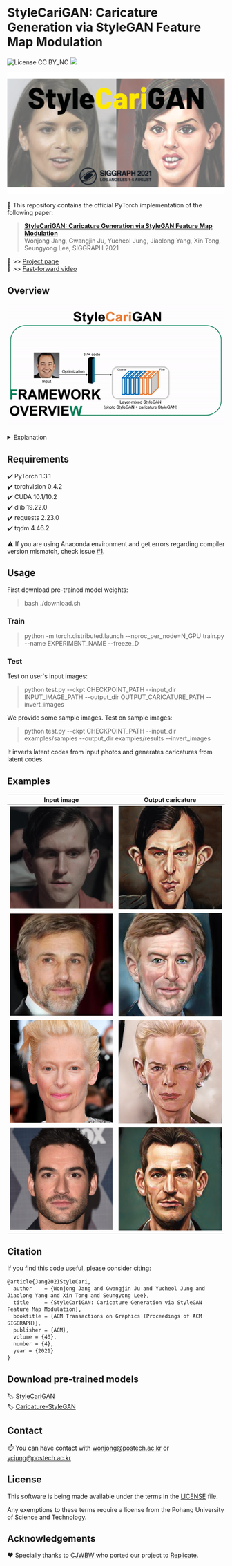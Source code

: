 # StyleCariGAN: Caricature Generation via StyleGAN Feature Map Modulation
![License CC BY_NC](https://img.shields.io/badge/license-GNU_AGPv3-blue.svg?style=plastic) <a href="https://replicate.ai/wonjongg/stylecarigan"><img src="https://img.shields.io/static/v1?label=Replicate&message=Run it on Replicate&color=blue" height=18></a>

[![teaser](./assets/teaser.png)](https://youtu.be/kpHbGOlI-BU)

📝 This repository contains the official PyTorch implementation of the following paper:

> **[StyleCariGAN: Caricature Generation via StyleGAN Feature Map Modulation](https://arxiv.org/abs/2107.04331)**<br>
> Wonjong Jang, Gwangjin Ju, Yucheol Jung, Jiaolong Yang, Xin Tong, Seungyong Lee, SIGGRAPH 2021

🚀 >> [Project page](https://wonjongg.github.io/StyleCariGAN)  
🚀 >> [Fast-forward video](https://youtu.be/kpHbGOlI-BU)

## Overview

![method](./assets/method.gif)

<details>
<summary>Explanation</summary>
<div markdown="1">
The key component of our method is shape exaggeration blocks that are used for modulating coarse layer feature maps of StyleGAN to produce desirable caricature shape exaggerations.  We first build a layer-mixed StyleGAN for photo-to-caricature style conversion by swapping fine layers of the StyleGAN for photos to the corresponding layers of the StyleGAN trained to generate caricatures. Given an input photo, the layer-mixed model produces detailed color stylization for a caricature but without shape exaggerations. We then append shape exaggeration blocks to the coarse layers of the layer-mixed model and train the blocks to create shape exaggerations while preserving the characteristic appearances of the input.
</div>
</details>

## Requirements
✔️ PyTorch 1.3.1  
✔️ torchvision 0.4.2  
✔️ CUDA 10.1/10.2  
✔️ dlib 19.22.0  
✔️ requests 2.23.0  
✔️ tqdm 4.46.2

⚠️ If you are using Anaconda environment and get errors regarding compiler version mismatch, check issue [#1](/../../issues/1).

## Usage

First download pre-trained model weights:

> bash ./download.sh


### Train

> python -m torch.distributed.launch --nproc_per_node=N_GPU train.py --name EXPERIMENT_NAME --freeze_D

### Test


Test on user's input images:

> python test.py --ckpt CHECKPOINT_PATH --input_dir INPUT_IMAGE_PATH --output_dir OUTPUT_CARICATURE_PATH --invert_images

We provide some sample images. Test on sample images:

> python test.py --ckpt CHECKPOINT_PATH --input_dir examples/samples --output_dir examples/results --invert_images

It inverts latent codes from input photos and generates caricatures from latent codes.

## Examples
<div align="center">
  
|Input image|Output caricature|
|:-:|:-:|
|![img1](./examples/samples/2.png)|![cari1](./examples/results/2/23.png)|
|![img2](./examples/samples/3.jpg)|![cari2](./examples/results/3/19.png)|
|![img3](./examples/samples/4.png)|![cari3](./examples/results/4/15.png)|
|![img4](./examples/samples/5.png)|![cari4](./examples/results/5/52.png)|

</div>

## Citation
If you find this code useful, please consider citing:
```
@article{Jang2021StyleCari,
  author    = {Wonjong Jang and Gwangjin Ju and Yucheol Jung and Jiaolong Yang and Xin Tong and Seungyong Lee},
  title     = {StyleCariGAN: Caricature Generation via StyleGAN Feature Map Modulation},
  booktitle = {ACM Transactions on Graphics (Proceedings of ACM SIGGRAPH)},
  publisher = {ACM},
  volume = {40},
  number = {4},
  year = {2021}
}
```

## Download pre-trained models

🏷️ [StyleCariGAN](https://www.dropbox.com/s/ryc7v1ghsm54mr8/001000.pt?dl=0)  
🏷️ [Caricature-StyleGAN](https://www.dropbox.com/s/8ycqr0sy8zah6h5/120000.pt?dl=0)

## Contact
📫 You can have contact with [wonjong@postech.ac.kr](mailto:wonjong@postech.ac.kr) or [ycjung@postech.ac.kr](mailto:ycjung@postech.ac.kr)

## License
This software is being made available under the terms in the [LICENSE](LICENSE) file.

Any exemptions to these terms require a license from the Pohang University of Science and Technology.

## Acknowledgements
❤️ Specially thanks to [CJWBW](https://github.com/CJWBW) who ported our project to [Replicate](https://replicate.ai/wonjongg/stylecarigan).
